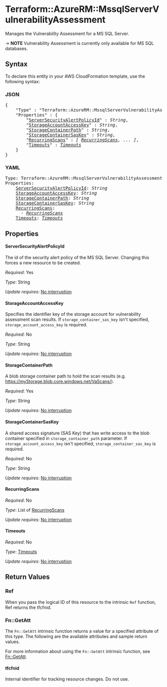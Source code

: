 # Terraform::AzureRM::MssqlServerVulnerabilityAssessment

Manages the Vulnerability Assessment for a MS SQL Server.

-> **NOTE** Vulnerability Assessment is currently only available for MS SQL databases.

## Syntax

To declare this entity in your AWS CloudFormation template, use the following syntax:

### JSON

<pre>
{
    "Type" : "Terraform::AzureRM::MssqlServerVulnerabilityAssessment",
    "Properties" : {
        "<a href="#serversecurityalertpolicyid" title="ServerSecurityAlertPolicyId">ServerSecurityAlertPolicyId</a>" : <i>String</i>,
        "<a href="#storageaccountaccesskey" title="StorageAccountAccessKey">StorageAccountAccessKey</a>" : <i>String</i>,
        "<a href="#storagecontainerpath" title="StorageContainerPath">StorageContainerPath</a>" : <i>String</i>,
        "<a href="#storagecontainersaskey" title="StorageContainerSasKey">StorageContainerSasKey</a>" : <i>String</i>,
        "<a href="#recurringscans" title="RecurringScans">RecurringScans</a>" : <i>[ <a href="recurringscans.md">RecurringScans</a>, ... ]</i>,
        "<a href="#timeouts" title="Timeouts">Timeouts</a>" : <i><a href="timeouts.md">Timeouts</a></i>
    }
}
</pre>

### YAML

<pre>
Type: Terraform::AzureRM::MssqlServerVulnerabilityAssessment
Properties:
    <a href="#serversecurityalertpolicyid" title="ServerSecurityAlertPolicyId">ServerSecurityAlertPolicyId</a>: <i>String</i>
    <a href="#storageaccountaccesskey" title="StorageAccountAccessKey">StorageAccountAccessKey</a>: <i>String</i>
    <a href="#storagecontainerpath" title="StorageContainerPath">StorageContainerPath</a>: <i>String</i>
    <a href="#storagecontainersaskey" title="StorageContainerSasKey">StorageContainerSasKey</a>: <i>String</i>
    <a href="#recurringscans" title="RecurringScans">RecurringScans</a>: <i>
      - <a href="recurringscans.md">RecurringScans</a></i>
    <a href="#timeouts" title="Timeouts">Timeouts</a>: <i><a href="timeouts.md">Timeouts</a></i>
</pre>

## Properties

#### ServerSecurityAlertPolicyId

The id of the security alert policy of the MS SQL Server. Changing this forces a new resource to be created.

_Required_: Yes

_Type_: String

_Update requires_: [No interruption](https://docs.aws.amazon.com/AWSCloudFormation/latest/UserGuide/using-cfn-updating-stacks-update-behaviors.html#update-no-interrupt)

#### StorageAccountAccessKey

Specifies the identifier key of the storage account for vulnerability assessment scan results. If `storage_container_sas_key` isn't specified, `storage_account_access_key` is required.

_Required_: No

_Type_: String

_Update requires_: [No interruption](https://docs.aws.amazon.com/AWSCloudFormation/latest/UserGuide/using-cfn-updating-stacks-update-behaviors.html#update-no-interrupt)

#### StorageContainerPath

A blob storage container path to hold the scan results (e.g. https://myStorage.blob.core.windows.net/VaScans/).

_Required_: Yes

_Type_: String

_Update requires_: [No interruption](https://docs.aws.amazon.com/AWSCloudFormation/latest/UserGuide/using-cfn-updating-stacks-update-behaviors.html#update-no-interrupt)

#### StorageContainerSasKey

A shared access signature (SAS Key) that has write access to the blob container specified in `storage_container_path` parameter. If `storage_account_access_key` isn't specified, `storage_container_sas_key` is required.

_Required_: No

_Type_: String

_Update requires_: [No interruption](https://docs.aws.amazon.com/AWSCloudFormation/latest/UserGuide/using-cfn-updating-stacks-update-behaviors.html#update-no-interrupt)

#### RecurringScans

_Required_: No

_Type_: List of <a href="recurringscans.md">RecurringScans</a>

_Update requires_: [No interruption](https://docs.aws.amazon.com/AWSCloudFormation/latest/UserGuide/using-cfn-updating-stacks-update-behaviors.html#update-no-interrupt)

#### Timeouts

_Required_: No

_Type_: <a href="timeouts.md">Timeouts</a>

_Update requires_: [No interruption](https://docs.aws.amazon.com/AWSCloudFormation/latest/UserGuide/using-cfn-updating-stacks-update-behaviors.html#update-no-interrupt)

## Return Values

### Ref

When you pass the logical ID of this resource to the intrinsic `Ref` function, Ref returns the tfcfnid.

### Fn::GetAtt

The `Fn::GetAtt` intrinsic function returns a value for a specified attribute of this type. The following are the available attributes and sample return values.

For more information about using the `Fn::GetAtt` intrinsic function, see [Fn::GetAtt](https://docs.aws.amazon.com/AWSCloudFormation/latest/UserGuide/intrinsic-function-reference-getatt.html).

#### tfcfnid

Internal identifier for tracking resource changes. Do not use.

